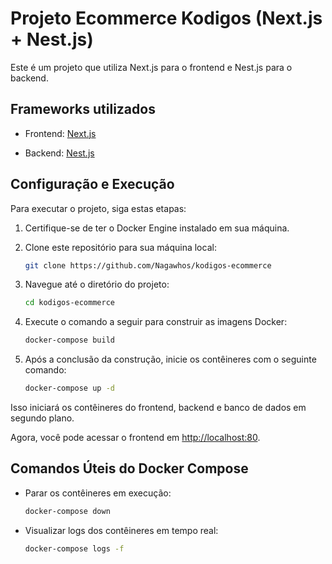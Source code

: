 # Projeto Ecommerce Kodigos (Next.js + Nest.js)

Este é um projeto que utiliza Next.js para o frontend e Nest.js para o backend.
 
## Frameworks utilizados
 
- Frontend: [Next.js](https://nextjs.org/)
 
- Backend: [Nest.js](https://nestjs.com/)
 
## Configuração e Execução
 
Para executar o projeto, siga estas etapas:
 
1. Certifique-se de ter o Docker Engine instalado em sua máquina.
 
2. Clone este repositório para sua máquina local:
 
    ```bash
    git clone https://github.com/Nagawhos/kodigos-ecommerce
    ```
 
3. Navegue até o diretório do projeto:
 
    ```bash
    cd kodigos-ecommerce
    ```
 
4. Execute o comando a seguir para construir as imagens Docker:
 
    ```bash
    docker-compose build
    ```
 
5. Após a conclusão da construção, inicie os contêineres com o seguinte comando:
 
    ```bash
    docker-compose up -d
    ```
 
Isso iniciará os contêineres do frontend, backend e banco de dados em segundo plano.
 
Agora, você pode acessar o frontend em [http://localhost:80](http://localhost:80).
 
## Comandos Úteis do Docker Compose
 
- Parar os contêineres em execução:
 
    ```bash
    docker-compose down
    ```
 
- Visualizar logs dos contêineres em tempo real:
 
    ```bash
    docker-compose logs -f
    ```
